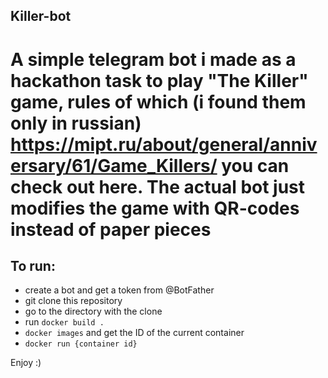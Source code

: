 ## Killer-bot

# A simple telegram bot i made as a hackathon task to play "The Killer" game, rules of which (i found them only in russian) https://mipt.ru/about/general/anniversary/61/Game_Killers/ you can check out here. The actual bot just modifies the game with QR-codes instead of paper pieces


## To run:
  - create a bot and get a token from @BotFather
  - git clone this repository
  - go to the directory with the clone
  - run ``` docker build . ```
  - ``` docker images ``` and get the ID of the current container
  - ``` docker run {container id} ```

Enjoy :)
  
